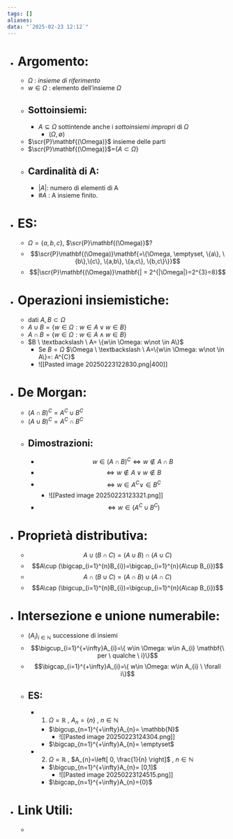 ```yaml
---
tags: []
aliases: 
data: "`2025-02-23 12:12`"
---
```

- # Argomento:
	- $\Omega$ : _insieme di riferimento_
	- $w \in \Omega$ : elemento dell’insieme $\Omega$
	- ## Sottoinsiemi:
		- $A \subseteq \Omega$ sottintende anche i _sottoinsiemi impropri_ di $\Omega$ 
			- ($\Omega, \emptyset$)
	- $\scr{P}\mathbf{(\Omega)}$ insieme delle parti
	- $\scr{P}\mathbf{(\Omega)}$=$\{A \subset \Omega \}$
	- ## Cardinalità di A:
		- $|A|$: numero di elementi di A
		- $\#A$ : A insieme finito.
- # ES:
	- $\Omega = \{a,b,c\}$, $\scr{P}\mathbf{(\Omega)}$?
	- $$\scr{P}\mathbf{(\Omega)}\mathbf{=\{\Omega, \emptyset, \{a\}, \{b\},\{c\}, \{a,b\}, \{a,c\}, \{b,c\}\}}$$
	- $$|\scr{P}\mathbf{(\Omega)}\mathbf{| = 2^{|\Omega|}=2^{3}=8}$$
- # Operazioni insiemistiche:
	- dati $A, B \subset \Omega$
	- $A\cup B= \{w\in \Omega: w\in A \vee w\in B\}$
	- $A\cap B=\{w\in \Omega: w\in A \wedge w\in B\}$
	- $B \ \textbackslash  \ A= \{w\in \Omega: w\not \in A\}$
		- Se $B=\Omega$ $\Omega \ \textbackslash  \ A=\{w\in \Omega: w\not \in A\}=: A^{C}$
		- ![[Pasted image 20250223122830.png|400]]
- # De Morgan:
	- $(A\cap B)^{C}= A^{C}\cup B^{C}$
	- $(A\cup B)^{C}= A^{C}\cap B^{C}$
	- ## Dimostrazioni:
		- $$w\in (A\cap B)^{C}\iff w\not\in A\cap B$$
		- $$\iff w\notin A \vee w\notin B$$
		- $$\iff w\in A^{C} \vee \in B^{C}$$
			- ![[Pasted image 20250223123321.png]]
		- $$\iff w\in (A^{C}\cup B^{C})$$
- # Proprietà distributiva:
	- $$A\cup (B\cap C)= (A\cup B)\cap (A\cup C)$$
	- $$A\cup (\bigcap_{i=1}^{n}B_{i})=\bigcap_{i=1}^{n}(A\cup B_{i})$$
	- $$A\cap (B\cup C)= (A\cap B)\cup (A\cap C)$$
	- $$A\cap (\bigcup_{i=1}^{n}B_{i})=\bigcup_{i=1}^{n}(A\cap B_{i})$$
- # Intersezione e unione numerabile:
	- $(A_{i})_{i\in \mathbb{N}}$ successione di insiemi 
	- $$\bigcup_{i=1}^{+\infty}A_{i}=\{ w\in \Omega: w\in A_{i} \mathbf{\ per \ qualche \ i}\}$$
	- $$\bigcap_{i=1}^{+\infty}A_{i}=\{ w\in \Omega: w\in A_{i} \ \forall i\}$$
	- ## ES:
		- 1) $\Omega = \mathbb{R}$ , $A_{n}=\{n\}$ , $n\in \mathbb{N}$
			- $\bigcup_{n=1}^{+\infty}A_{n}= \mathbb{N}$ 
				- ![[Pasted image 20250223124304.png]]
			- $\bigcap_{n=1}^{+\infty}A_{n}= \emptyset$
		- 2) $\Omega= \mathbb{R}$ , $A_{n}=\left[ 0, \frac{1}{n} \right]$ , $n\in \mathbb{N}$
			- $\bigcup_{n=1}^{+\infty}A_{n}= [0,1]$
				- ![[Pasted image 20250223124515.png]]
			- $\bigcap_{n=1}^{+\infty}A_{n}={0}$
- # Link Utili:
	- 